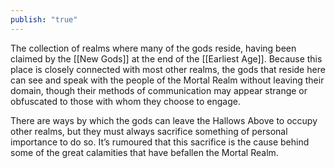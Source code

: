 ```yaml
---
publish: "true"
---
```


The collection of realms where many of the gods reside, having been claimed by the [[New Gods]] at the end of the [[Earliest Age]]. Because this place is closely connected with most other realms, the gods that reside here can see and speak with the people of the Mortal Realm without leaving their domain, though their methods of communication may appear strange or obfuscated to those with whom they choose to engage. 

There are ways by which the gods can leave the Hallows Above to occupy other realms, but they must always sacrifice something of personal importance to do so. It’s rumoured that this sacrifice is the cause behind some of the great calamities that have befallen the Mortal Realm.